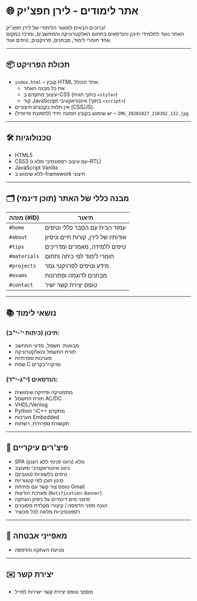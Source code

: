 # 🌐 אתר לימודים - לירן חפצ'יק

ברוכים הבאים למאגר הלימודי של לירן חפצ'יק!  
האתר נועד לתלמידי תיכון והנדסאים בתחום האלקטרוניקה והמחשבים, ומרכז במקום אחד חומרי לימוד, מבחנים, פרויקטים, טיפים ועוד.

---

## 📦 תכולת הפרויקט

- `index.html` – קובץ HTML אחד הכולל:
  - את כל מבנה האתר
  - עיצוב מתקדם ב-CSS (בתוך תגית `<style>`)
  - קוד JavaScript אינטראקטיבי (בתוך `<script>`)
- אין תלות בקבצים חיצוניים (CSS/JS).
- יש שימוש בקובץ תמונה יחיד (לתמונת פרופיל) – `IMG_20201027_210302_132.jpg`

---

## 🛠 טכנולוגיות

- HTML5
- CSS3 (עם עיצוב רספונסיבי מלא ו-RTL)
- JavaScript Vanilla
- ללא שימוש ב-framework חיצוני

---

## 🗂 מבנה כללי של האתר (תוכן דינמי)

| מזהה (#ID)          | תיאור |
|---------------------|--------|
| `#home`             | עמוד הבית עם הסבר כללי וטיפים |
| `#about`            | אודותיו של לירן, קורות חיים וניסיון |
| `#tips`             | טיפים ללמידה, מאמרים ומדריכים |
| `#materials`        | חומרי לימוד לפי כיתה ותחום |
| `#projects`         | מידע וטיפים לפרויקטי גמר |
| `#exams`            | מבחנים לדוגמה ופתרונות |
| `#contact`          | טופס יצירת קשר ישיר |

---

## 📚 נושאי לימוד

### תיכון (כיתות י'-י"ב):
- מבואות: חשמל, מדעי המחשב
- תורת החשמל והאלקטרוניקה
- מערכות ספרתיות
- שפת C ומיקרו־בקרים

### הנדסאים (י"ג-י"ד):
- מתמטיקה ופיזיקה שימושית
- תורת החשמל AC/DC
- VHDL/Verilog
- Python ו־C++ מתקדם
- מערכות Embedded
- תקשורת ספרתית, רשתות

---

## 🎯 פיצ'רים עיקריים

- SPA מלא (ניווט פנימי ללא רענון)
- ניווט אינטראקטיבי ומעוצב
- טיפים בלשוניות (טאבים)
- סינון תוכן לפי קטגוריות
- טופס צור קשר עם פתיחת Gmail
- מערכת הודעות (`Notification-Banner`)
- סימני מים דינמיים על ניסיון העתקה
- הגנה מפני הדפסה / קיצורי מקלדת מסוכנים
- רספונסיביות מלאה לכל מכשיר

---

## 🔐 מאפייני אבטחה

- מניעת העתקה והדפסה

---

## ✉️ יצירת קשר
- מסמך טופס יצירת קשר ישירות למייל
